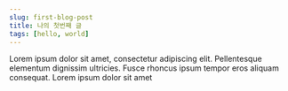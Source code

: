 ```yaml
---
slug: first-blog-post
title: 나의 첫번째 글
tags: [hello, world]
---
```


Lorem ipsum dolor sit amet, consectetur adipiscing elit. Pellentesque elementum dignissim ultricies. Fusce rhoncus ipsum tempor eros aliquam consequat. Lorem ipsum dolor sit amet
